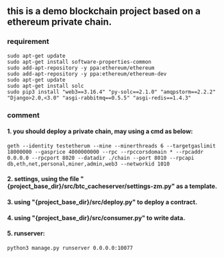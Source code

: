 ## this is a demo blockchain project based on a ethereum private chain. 

### requirement
```
sudo apt-get update
sudo apt-get install software-properties-common
sudo add-apt-repository -y ppa:ethereum/ethereum
sudo add-apt-repository -y ppa:ethereum/ethereum-dev
sudo apt-get update
sudo apt-get install solc
sudo pip3 install "web3==3.16.4" "py-solc==2.1.0" "amqpstorm==2.2.2" "Django>2.0,<3.0" "asgi-rabbitmq==0.5.5" "asgi-redis==1.4.3"
```

### comment

#### 1. you should deploy a private chain, may using a cmd as below:
```
geth --identity testetherum --mine --minerthreads 6 --targetgaslimit 18000000 --gasprice 4000000000 --rpc --rpccorsdomain * --rpcaddr 0.0.0.0 --rpcport 8020 --datadir ./chain --port 8010 --rpcapi db,eth,net,personal,miner,admin,web3 --networkid 1010
```

#### 2. settings, using the file "{project_base_dir}/src/btc_cacheserver/settings-zm.py" as a template.

#### 3. using "{project_base_dir}/src/deploy.py" to deploy a contract.

#### 4. using "{project_base_dir}/src/consumer.py" to write data.

#### 5. runserver:
```
python3 manage.py runserver 0.0.0.0:10077
```
